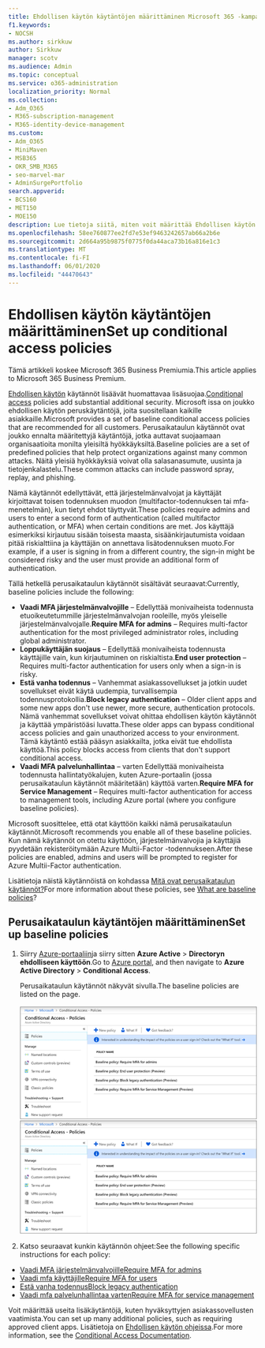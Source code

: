 ```yaml
---
title: Ehdollisen käytön käytäntöjen määrittäminen Microsoft 365 -kampanjoille
f1.keywords:
- NOCSH
ms.author: sirkkuw
author: Sirkkuw
manager: scotv
ms.audience: Admin
ms.topic: conceptual
ms.service: o365-administration
localization_priority: Normal
ms.collection:
- Adm_O365
- M365-subscription-management
- M365-identity-device-management
ms.custom:
- Adm_O365
- MiniMaven
- MSB365
- OKR_SMB_M365
- seo-marvel-mar
- AdminSurgePortfolio
search.appverid:
- BCS160
- MET150
- MOE150
description: Lue tietoja siitä, miten voit määrittää Ehdollisen käytön käytännöt Microsoft 365 -kampanjoille, jotta voit lisätä huomattavasti lisäsuojaa.
ms.openlocfilehash: 58ee760877ee2fd7e53ef9463242657ab66a2b6e
ms.sourcegitcommit: 2d664a95b9875f0775f0da44aca73b16a816e1c3
ms.translationtype: MT
ms.contentlocale: fi-FI
ms.lasthandoff: 06/01/2020
ms.locfileid: "44470643"
---
```

# <a name="set-up-conditional-access-policies"></a><span data-ttu-id="09d52-103">Ehdollisen käytön käytäntöjen määrittäminen</span><span class="sxs-lookup"><span data-stu-id="09d52-103">Set up conditional access policies</span></span>

<span data-ttu-id="09d52-104">Tämä artikkeli koskee Microsoft 365 Business Premiumia.</span><span class="sxs-lookup"><span data-stu-id="09d52-104">This article applies to Microsoft 365 Business Premium.</span></span>

<span data-ttu-id="09d52-105">[Ehdollisen käytön](https://docs.microsoft.com/azure/active-directory/conditional-access/overview) käytännöt lisäävät huomattavaa lisäsuojaa.</span><span class="sxs-lookup"><span data-stu-id="09d52-105">[Conditional access](https://docs.microsoft.com/azure/active-directory/conditional-access/overview) policies add substantial additional security.</span></span> <span data-ttu-id="09d52-106">Microsoft issa on joukko ehdollisen käytön peruskäytäntöjä, joita suositellaan kaikille asiakkaille.</span><span class="sxs-lookup"><span data-stu-id="09d52-106">Microsoft provides a set of baseline conditional access policies that are recommended for all customers.</span></span> <span data-ttu-id="09d52-107">Perusaikataulun käytännöt ovat joukko ennalta määritettyjä käytäntöjä, jotka auttavat suojaamaan organisaatioita monilta yleisiltä hyökkäyksiltä.</span><span class="sxs-lookup"><span data-stu-id="09d52-107">Baseline policies are a set of predefined policies that help protect organizations against many common attacks.</span></span> <span data-ttu-id="09d52-108">Näitä yleisiä hyökkäyksiä voivat olla salasanasumute, uusinta ja tietojenkalastelu.</span><span class="sxs-lookup"><span data-stu-id="09d52-108">These common attacks can include password spray, replay, and phishing.</span></span>

<span data-ttu-id="09d52-109">Nämä käytännöt edellyttävät, että järjestelmänvalvojat ja käyttäjät kirjoittavat toisen todennuksen muodon (multifactor-todennuksen tai mfa-menetelmän), kun tietyt ehdot täyttyvät.</span><span class="sxs-lookup"><span data-stu-id="09d52-109">These policies require admins and users to enter a second form of authentication (called multifactor authentication, or MFA) when certain conditions are met.</span></span> <span data-ttu-id="09d52-110">Jos käyttäjä esimerkiksi kirjautuu sisään toisesta maasta, sisäänkirjautumista voidaan pitää riskialttiina ja käyttäjän on annettava lisätodennuksen muoto.</span><span class="sxs-lookup"><span data-stu-id="09d52-110">For example, if a user is signing in from a different country, the sign-in might be considered risky and the user must provide an additional form of authentication.</span></span> 

<span data-ttu-id="09d52-111">Tällä hetkellä perusaikataulun käytännöt sisältävät seuraavat:</span><span class="sxs-lookup"><span data-stu-id="09d52-111">Currently, baseline policies include the following:</span></span>
- <span data-ttu-id="09d52-112">**Vaadi MFA järjestelmänvalvojille** &ndash; Edellyttää monivaiheista todennusta etuoikeutetummille järjestelmänvalvojan rooleille, myös yleiselle järjestelmänvalvojalle.</span><span class="sxs-lookup"><span data-stu-id="09d52-112">**Require MFA for admins** &ndash; Requires multi-factor authentication for the most privileged administrator roles, including global administrator.</span></span>
- <span data-ttu-id="09d52-113">**Loppukäyttäjän suojaus** &ndash; Edellyttää monivaiheista todennusta käyttäjille vain, kun kirjautuminen on riskialtista.</span><span class="sxs-lookup"><span data-stu-id="09d52-113">**End user protection** &ndash; Requires multi-factor authentication for users only when a sign-in is risky.</span></span> 
- <span data-ttu-id="09d52-114">**Estä vanha todennus** &ndash; Vanhemmat asiakassovellukset ja jotkin uudet sovellukset eivät käytä uudempia, turvallisempia todennusprotokollia.</span><span class="sxs-lookup"><span data-stu-id="09d52-114">**Block legacy authentication** &ndash; Older client apps and some new apps don't use newer, more secure, authentication protocols.</span></span> <span data-ttu-id="09d52-115">Nämä vanhemmat sovellukset voivat ohittaa ehdollisen käytön käytännöt ja käyttää ympäristöäsi luvatta.</span><span class="sxs-lookup"><span data-stu-id="09d52-115">These older apps can bypass conditional access policies and gain unauthorized access to your environment.</span></span> <span data-ttu-id="09d52-116">Tämä käytäntö estää pääsyn asiakkailta, jotka eivät tue ehdollista käyttöä.</span><span class="sxs-lookup"><span data-stu-id="09d52-116">This policy blocks access from clients that don't support conditional access.</span></span> 
- <span data-ttu-id="09d52-117">**Vaadi MFA palvelunhallintaa** &ndash; varten Edellyttää monivaiheista todennusta hallintatyökalujen, kuten Azure-portaalin (jossa perusaikataulun käytännöt määritetään) käyttöä varten.</span><span class="sxs-lookup"><span data-stu-id="09d52-117">**Require MFA for Service Management** &ndash; Requires multi-factor authentication for access to management tools, including Azure portal (where you configure baseline policies).</span></span> 

<span data-ttu-id="09d52-118">Microsoft suosittelee, että otat käyttöön kaikki nämä perusaikataulun käytännöt.</span><span class="sxs-lookup"><span data-stu-id="09d52-118">Microsoft recommends you enable all of these baseline policies.</span></span> <span data-ttu-id="09d52-119">Kun nämä käytännöt on otettu käyttöön, järjestelmänvalvojia ja käyttäjiä pyydetään rekisteröitymään Azure Multii-Factor -todennukseen.</span><span class="sxs-lookup"><span data-stu-id="09d52-119">After these policies are enabled, admins and users will be prompted to register for Azure Multii-Factor authentication.</span></span>

<span data-ttu-id="09d52-120">Lisätietoja näistä käytännöistä on kohdassa [Mitä ovat perusaikataulun käytännöt?](https://docs.microsoft.com/azure/active-directory/conditional-access/concept-baseline-protection)</span><span class="sxs-lookup"><span data-stu-id="09d52-120">For more information about these policies, see [What are baseline policies](https://docs.microsoft.com/azure/active-directory/conditional-access/concept-baseline-protection)?</span></span>


## <a name="set-up-baseline-policies"></a><span data-ttu-id="09d52-121">Perusaikataulun käytäntöjen määrittäminen</span><span class="sxs-lookup"><span data-stu-id="09d52-121">Set up baseline policies</span></span>

1. <span data-ttu-id="09d52-122">Siirry [Azure-portaaliin](https://portal.azure.com)ja siirry sitten **Azure Active** \> **Directoryn ehdolliseen käyttöön**.</span><span class="sxs-lookup"><span data-stu-id="09d52-122">Go to [Azure portal](https://portal.azure.com), and then navigate to **Azure Active Directory** \> **Conditional Access**.</span></span>
    
    <span data-ttu-id="09d52-123">Perusaikataulun käytännöt näkyvät sivulla.</span><span class="sxs-lookup"><span data-stu-id="09d52-123">The baseline policies are listed on the page.</span></span> <br/> <br/>
    <span data-ttu-id="09d52-124">![Sivu, jossa on luettelo ehdollisen käytön perusaikataulun käytännöistä.](../media/baslinepolicies.png)</span><span class="sxs-lookup"><span data-stu-id="09d52-124">![Page that lists baseline policies for conditional access.](../media/baslinepolicies.png)</span></span>
1. <span data-ttu-id="09d52-125">Katso seuraavat kunkin käytännön ohjeet:</span><span class="sxs-lookup"><span data-stu-id="09d52-125">See the following specific instructions for each policy:</span></span>

  - [<span data-ttu-id="09d52-126">Vaadi MFA järjestelmänvalvojille</span><span class="sxs-lookup"><span data-stu-id="09d52-126">Require MFA for admins</span></span>](https://docs.microsoft.com/azure/active-directory/conditional-access/howto-baseline-protect-administrators)
- [<span data-ttu-id="09d52-127">Vaadi mfa käyttäjille</span><span class="sxs-lookup"><span data-stu-id="09d52-127">Require MFA for users</span></span>](https://docs.microsoft.com/azure/active-directory/conditional-access/howto-baseline-protect-end-users)  
 - [<span data-ttu-id="09d52-128">Estä vanha todennus</span><span class="sxs-lookup"><span data-stu-id="09d52-128">Block legacy authentication</span></span>](https://docs.microsoft.com/azure/active-directory/conditional-access/howto-baseline-protect-legacy-auth)
  - [<span data-ttu-id="09d52-129">Vaadi mfa palvelunhallintaa varten</span><span class="sxs-lookup"><span data-stu-id="09d52-129">Require MFA for service management</span></span>](https://docs.microsoft.com/azure/active-directory/conditional-access/howto-baseline-protect-azure)

<span data-ttu-id="09d52-130">Voit määrittää useita lisäkäytäntöjä, kuten hyväksyttyjen asiakassovellusten vaatimista.</span><span class="sxs-lookup"><span data-stu-id="09d52-130">You can set up many additional policies, such as requiring approved client apps.</span></span> <span data-ttu-id="09d52-131">Lisätietoja on [Ehdollisen käytön ohjeissa](https://docs.microsoft.com/azure/active-directory/conditional-access/).</span><span class="sxs-lookup"><span data-stu-id="09d52-131">For more information, see the [Conditional Access Documentation](https://docs.microsoft.com/azure/active-directory/conditional-access/).</span></span>
